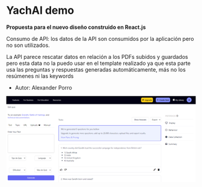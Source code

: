 # YachAI demo

**Propuesta para el nuevo diseño construido en React.js**


Consumo de API: los datos de la API son consumidos por la aplicación pero no son utilizados.
 
La API parece rescatar datos en relación a los PDFs subidos y guardados pero esta data no la puedo usar en el template realizado ya que esta parte usa las preguntas y respuestas generadas automáticamente, más no los resúmenes ni las keywords

- Autor: Alexander Porro

<div align="center">
 
  ![JavaScript Banner][img1]
  
</div>

<!-- Images -->
[img1]: https://raw.githubusercontent.com/porrodv/Proveedy-Challenge-Frontend-AlexanderPorro/master/public/ss1.png
